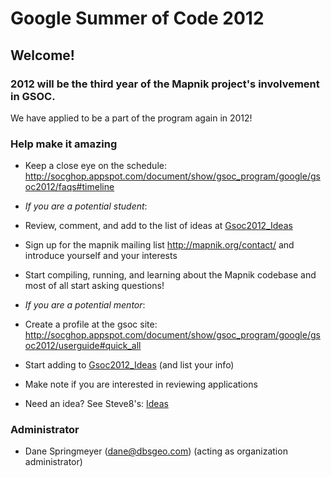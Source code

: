 # Google Summer of Code 2012

## Welcome!

### 2012 will be the third year of the Mapnik project's involvement in GSOC.

We have applied to be a part of the program again in 2012!

### Help make it amazing

 * Keep a close eye on the schedule: http://socghop.appspot.com/document/show/gsoc_program/google/gsoc2012/faqs#timeline

 *  *If you are a potential student*:
  * Review, comment, and add to the list of ideas at [Gsoc2012_Ideas](Gsoc2012_Ideas)
  * Sign up for the mapnik mailing list http://mapnik.org/contact/ and introduce yourself and your interests
  * Start compiling, running, and learning about the Mapnik codebase and most of all start asking questions!

 * *If you are a potential mentor*:
  * Create a profile at the gsoc site: http://socghop.appspot.com/document/show/gsoc_program/google/gsoc2012/userguide#quick_all
  * Start adding to [Gsoc2012_Ideas](Gsoc2012_Ideas) (and list your info)
  * Make note if you are interested in reviewing applications
  * Need an idea? See Steve8's: [Ideas](Ideas)

### Administrator

 * Dane Springmeyer (dane@dbsgeo.com) (acting as organization administrator)